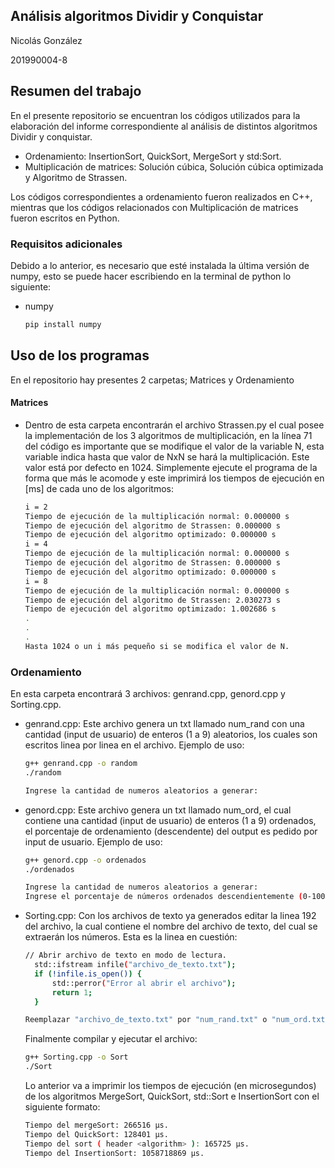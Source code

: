## Análisis algoritmos Dividir y Conquistar
Nicolás González

201990004-8



## Resumen del trabajo

En el presente repositorio se encuentran los códigos utilizados para la elaboración del informe correspondiente al análisis de distintos algoritmos 
Dividir y conquistar.

* Ordenamiento: InsertionSort, QuickSort, MergeSort y std:Sort.
* Multiplicación de matrices: Solución cúbica, Solución cúbica optimizada y Algoritmo de Strassen.

Los códigos correspondientes a ordenamiento fueron realizados en C++, mientras que
los códigos relacionados con Multiplicación de matrices fueron escritos en Python.

### Requisitos adicionales

Debido a lo anterior, es necesario que esté instalada la última versión de numpy, esto se puede hacer escribiendo 
en la terminal de python lo siguiente:
* numpy
  ```sh
  pip install numpy
  ```

## Uso de los programas

En el repositorio hay presentes 2 carpetas; Matrices y Ordenamiento

#### Matrices

* Dentro de esta carpeta encontrarán el archivo Strassen.py el cual posee la implementación de los 3 algoritmos de multiplicación, en la línea 71 del código es importante que se modifique el valor de la variable N, esta variable indica hasta que valor de NxN se hará la multiplicación. Este valor está por defecto en 1024. Simplemente ejecute el programa de la forma que más le acomode y este imprimirá los tiempos de ejecución en [ms] de cada uno de los algoritmos:
  ```sh
  i = 2
  Tiempo de ejecución de la multiplicación normal: 0.000000 s
  Tiempo de ejecución del algoritmo de Strassen: 0.000000 s
  Tiempo de ejecución del algoritmo optimizado: 0.000000 s
  i = 4
  Tiempo de ejecución de la multiplicación normal: 0.000000 s
  Tiempo de ejecución del algoritmo de Strassen: 0.000000 s
  Tiempo de ejecución del algoritmo optimizado: 0.000000 s
  i = 8
  Tiempo de ejecución de la multiplicación normal: 0.000000 s
  Tiempo de ejecución del algoritmo de Strassen: 2.030273 s
  Tiempo de ejecución del algoritmo optimizado: 1.002686 s
  .
  .
  .
  Hasta 1024 o un i más pequeño si se modifica el valor de N.
  ```

### Ordenamiento

En esta carpeta encontrará 3 archivos: genrand.cpp, genord.cpp y Sorting.cpp.
  
* genrand.cpp: Este archivo genera un txt llamado num_rand con una cantidad (input de usuario) de enteros (1 a 9) aleatorios, los cuales son escritos
  linea por linea en el archivo. Ejemplo de uso:
  ```sh
  g++ genrand.cpp -o random
  ./random
  ```
  ```sh
  Ingrese la cantidad de numeros aleatorios a generar: 
  ```
  
* genord.cpp: Este archivo genera un txt llamado num_ord, el cual contiene una cantidad (input de usuario) de enteros (1 a 9) ordenados, el porcentaje de
  ordenamiento (descendente) del output es pedido por input de usuario. Ejemplo de uso:
  ```sh
  g++ genord.cpp -o ordenados
  ./ordenados
  ```
  ```sh
  Ingrese la cantidad de numeros aleatorios a generar: 
  Ingrese el porcentaje de números ordenados descendientemente (0-100): 
  ```
  
* Sorting.cpp: Con los archivos de texto ya generados editar la linea 192 del archivo, la cual contiene el nombre del archivo de texto, del cual se 
  extraerán los números. Esta es la linea en cuestión: 

  ```sh
  // Abrir archivo de texto en modo de lectura.
    std::ifstream infile("archivo_de_texto.txt");
    if (!infile.is_open()) {
        std::perror("Error al abrir el archivo");
        return 1;
    }
  
  Reemplazar "archivo_de_texto.txt" por "num_rand.txt" o "num_ord.txt", dependiendo de lo que se quiera hacer
  ```
  Finalmente compilar y ejecutar el archivo:
  
  ```sh
  g++ Sorting.cpp -o Sort
  ./Sort
  ```
  Lo anterior va a imprimir los tiempos de ejecución (en microsegundos) de los algoritmos MergeSort, QuickSort, std::Sort e InsertionSort con el siguiente formato:
  
  ```sh
  Tiempo del mergeSort: 266516 μs.
  Tiempo del QuickSort: 128401 μs.
  Tiempo del sort ( header <algorithm> ): 165725 μs.
  Tiempo del InsertionSort: 1058718869 μs.
  ```
  
